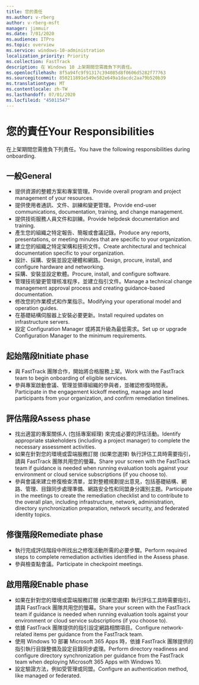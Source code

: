 ```yaml
---
title: 您的責任
ms.author: v-rberg
author: v-rberg-msft
manager: jimmuir
ms.date: 7/01/2020
ms.audience: ITPro
ms.topic: overview
ms.service: windows-10-administration
localization_priority: Priority
ms.collection: FastTrack
description: 在 Windows 10 上架期間您需擔負下列責任。
ms.openlocfilehash: 8f5a94fc9f91317c394085d8f0606d5282f77763
ms.sourcegitcommit: 850211891e549e582e649a1dacdc2aa79b520b39
ms.translationtype: MT
ms.contentlocale: zh-TW
ms.lasthandoff: 07/01/2020
ms.locfileid: "45011547"
---
```

# <a name="your-responsibilities"></a><span data-ttu-id="ad0ce-103">您的責任</span><span class="sxs-lookup"><span data-stu-id="ad0ce-103">Your Responsibilities</span></span>

<span data-ttu-id="ad0ce-104">在上架期間您需擔負下列責任。</span><span class="sxs-lookup"><span data-stu-id="ad0ce-104">You have the following responsibilities during onboarding.</span></span>

## <a name="general"></a><span data-ttu-id="ad0ce-105">一般</span><span class="sxs-lookup"><span data-stu-id="ad0ce-105">General</span></span>

- <span data-ttu-id="ad0ce-106">提供資源的整體方案和專案管理。</span><span class="sxs-lookup"><span data-stu-id="ad0ce-106">Provide overall program and project management of your resources.</span></span>
- <span data-ttu-id="ad0ce-107">提供使用者通訊、文件、訓練和變更管理。</span><span class="sxs-lookup"><span data-stu-id="ad0ce-107">Provide end-user communications, documentation, training, and change management.</span></span>
- <span data-ttu-id="ad0ce-108">提供技術服務人員文件和訓練。</span><span class="sxs-lookup"><span data-stu-id="ad0ce-108">Provide helpdesk documentation and training.</span></span>
- <span data-ttu-id="ad0ce-109">產生您的組織之特定報告、簡報或會議記錄。</span><span class="sxs-lookup"><span data-stu-id="ad0ce-109">Produce any reports, presentations, or meeting minutes that are specific to your organization.</span></span>
- <span data-ttu-id="ad0ce-110">建立您的組織之特定架構和技術文件。</span><span class="sxs-lookup"><span data-stu-id="ad0ce-110">Create architectural and technical documentation specific to your organization.</span></span>
- <span data-ttu-id="ad0ce-111">設計、採購、安裝並設定硬體和網路。</span><span class="sxs-lookup"><span data-stu-id="ad0ce-111">Design, procure, install, and configure hardware and networking.</span></span>
- <span data-ttu-id="ad0ce-112">採購、安裝並設定軟體。</span><span class="sxs-lookup"><span data-stu-id="ad0ce-112">Procure, install, and configure software.</span></span>
- <span data-ttu-id="ad0ce-113">管理技術變更管理核准程序，並建立指引文件。</span><span class="sxs-lookup"><span data-stu-id="ad0ce-113">Manage a technical change management approval process and creating guidance-based documentation.</span></span>
- <span data-ttu-id="ad0ce-114">修改您的作業模式和作業指示。</span><span class="sxs-lookup"><span data-stu-id="ad0ce-114">Modifying your operational model and operation guides.</span></span>
- <span data-ttu-id="ad0ce-115">在基礎結構伺服器上安裝必要更新。</span><span class="sxs-lookup"><span data-stu-id="ad0ce-115">Install required updates on infrastructure servers.</span></span>
- <span data-ttu-id="ad0ce-116">設定 Configuration Manager 或將其升級為最低需求。</span><span class="sxs-lookup"><span data-stu-id="ad0ce-116">Set up or upgrade Configuration Manager to the minimum requirements.</span></span>

## <a name="initiate-phase"></a><span data-ttu-id="ad0ce-117">起始階段</span><span class="sxs-lookup"><span data-stu-id="ad0ce-117">Initiate phase</span></span>

- <span data-ttu-id="ad0ce-118">與 FastTrack 團隊合作，開始將合格服務上架。</span><span class="sxs-lookup"><span data-stu-id="ad0ce-118">Work with the FastTrack team to begin onboarding of eligible services.</span></span>
- <span data-ttu-id="ad0ce-119">參與專案啟動會議、管理並領導組織的參與者，並確認修復時間表。</span><span class="sxs-lookup"><span data-stu-id="ad0ce-119">Participate in the engagement kickoff meeting, manage and lead participants from your organization, and confirm remediation timelines.</span></span>

## <a name="assess-phase"></a><span data-ttu-id="ad0ce-120">評估階段</span><span class="sxs-lookup"><span data-stu-id="ad0ce-120">Assess phase</span></span>

- <span data-ttu-id="ad0ce-121">找出適當的專案關係人 (包括專案經理) 來完成必要的評估活動。</span><span class="sxs-lookup"><span data-stu-id="ad0ce-121">Identify appropriate stakeholders (including a project manager) to complete the necessary assessment activities.</span></span>
- <span data-ttu-id="ad0ce-122">如果在針對您的環境或雲端服務訂閱 (如果您選擇) 執行評估工具時需要指引，請與 FastTrack 團隊共用您的螢幕。</span><span class="sxs-lookup"><span data-stu-id="ad0ce-122">Share your screen with the FastTrack team if guidance is needed when running evaluation tools against your environment or cloud service subscriptions (if you choose to).</span></span>
- <span data-ttu-id="ad0ce-123">參與會議來建立修復檢查清單，並對整體規劃提出意見，包括基礎結構、網路、管理、目錄同步處理準備、網路安全性和同盟身分識別主題。</span><span class="sxs-lookup"><span data-stu-id="ad0ce-123">Participate in the meetings to create the remediation checklist and to contribute to the overall plan, including infrastructure, network, administration, directory synchronization preparation, network security, and federated identity topics.</span></span>

## <a name="remediate-phase"></a><span data-ttu-id="ad0ce-124">修復階段</span><span class="sxs-lookup"><span data-stu-id="ad0ce-124">Remediate phase</span></span>

- <span data-ttu-id="ad0ce-125">執行完成評估階段中所找出之修復活動所需的必要步驟。</span><span class="sxs-lookup"><span data-stu-id="ad0ce-125">Perform required steps to complete remediation activities identified in the Assess phase.</span></span>
- <span data-ttu-id="ad0ce-126">參與檢查點會議。</span><span class="sxs-lookup"><span data-stu-id="ad0ce-126">Participate in checkpoint meetings.</span></span>

## <a name="enable-phase"></a><span data-ttu-id="ad0ce-127">啟用階段</span><span class="sxs-lookup"><span data-stu-id="ad0ce-127">Enable phase</span></span>

- <span data-ttu-id="ad0ce-128">如果在針對您的環境或雲端服務訂閱 (如果您選擇) 執行評估工具時需要指引，請與 FastTrack 團隊共用您的螢幕。</span><span class="sxs-lookup"><span data-stu-id="ad0ce-128">Share your screen with the FastTrack team if guidance is needed when running evaluation tools against your environment or cloud service subscriptions (if you choose to).</span></span>
- <span data-ttu-id="ad0ce-129">依據 FastTrack 團隊提供的指引設定網路相關項目。</span><span class="sxs-lookup"><span data-stu-id="ad0ce-129">Configure network-related items per guidance from the FastTrack team.</span></span>
- <span data-ttu-id="ad0ce-130">使用 Windows 10 部署 Microsoft 365 Apps 時，依據 FastTrack 團隊提供的指引執行目錄整備及設定目錄同步處理。</span><span class="sxs-lookup"><span data-stu-id="ad0ce-130">Perform directory readiness and configure directory synchronization per guidance from the FastTrack team when deploying Microsoft 365 Apps with Windows 10.</span></span>
- <span data-ttu-id="ad0ce-131">設定驗證方法，例如受管理或同盟。</span><span class="sxs-lookup"><span data-stu-id="ad0ce-131">Configure an authentication method, like managed or federated.</span></span>

